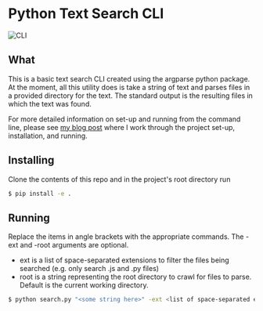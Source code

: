 # Python Text Search CLI
![CLI](https://www.partialdifferential.com/media/post_cards/cli_text_search.jpeg)

## What
This is a basic text search CLI created using the argparse python package. 
At the moment, all this utility does is take a string of text and parses files in a provided directory for the text. The standard 
output is the resulting files in which the text was found.

For more detailed information on set-up and running from 
the command line, please see [my blog post](https://www.partialdifferential.com/post/creating-a-basic-search-cli-with-python/) where I work through the project set-up, installation, and running.

## Installing
Clone the contents of this repo and in the project's root directory run
```bash
$ pip install -e .
```

## Running
Replace the items in angle brackets with the appropriate commands. The -ext and -root arguments are optional.
- ext is a list of space-separated extensions to filter the files being searched (e.g. only search .js and .py files)
- root is a string representing the root directory to crawl for files to parse. Default is the current working directory.
```bash
$ python search.py "<some string here>" -ext <list of space-separated extensions e.g.: .py .js .html> -root "</some/root/directory/path>"
```